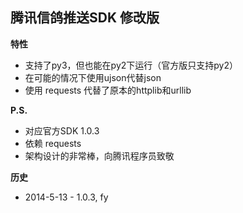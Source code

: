 ﻿

腾讯信鸽推送SDK 修改版
---


**特性**  

* 支持了py3，但也能在py2下运行（官方版只支持py2）  
* 在可能的情况下使用ujson代替json  
* 使用 requests 代替了原本的httplib和urllib  

**P.S.**

* 对应官方SDK 1.0.3  
* 依赖 requests  
* 架构设计的非常棒，向腾讯程序员致敬  

**历史**

* 2014-5-13 - 1.0.3, fy

